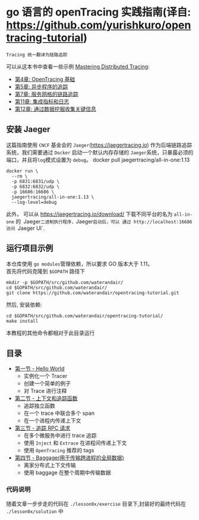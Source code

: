 # go 语言的 openTracing 实践指南(译自: https://github.com/yurishkuro/opentracing-tutorial)
`Tracing 统一翻译为链路追踪`

可以从这本书中查看一些示例 [Mastering Distributed Tracing](https://www.shkuro.com/books/2019-mastering-distributed-tracing/):
* [第4章: OpenTracing 基础](https://github.com/PacktPublishing/Mastering-Distributed-Tracing/tree/master/Chapter04)
* [第5章: 异步程序的追踪](https://github.com/PacktPublishing/Mastering-Distributed-Tracing/tree/master/Chapter05)
* [第7章: 服务网格的链路追踪](https://github.com/PacktPublishing/Mastering-Distributed-Tracing/tree/master/Chapter07)
* [第11章: 集成指标和日志](https://github.com/PacktPublishing/Mastering-Distributed-Tracing/tree/master/Chapter11)
* [第12章: 通过数据挖掘收集关键信息](https://github.com/PacktPublishing/Mastering-Distributed-Tracing/tree/master/Chapter12)


## 安装 Jaeger
这篇指南使用 `CNCF` 基金会的 `Jaeger`(https://jaegertracing.io) 作为后端链路追踪系统，我们需要通过 `Docker` 启动一个默认内存存储的
`Jaeger`系统，只暴露必须的端口，并且将`log`模式设置为 `debug`。
docker pull jaegertracing/all-in-one:1.13
```
docker run \
  --rm \
  -p 6831:6831/udp \
  -p 6832:6832/udp \
  -p 16686:16686 \
  jaegertracing/all-in-one:1.13 \
  --log-level=debug
```
此外， 可以从 https://jaegertracing.io/download/ 下载不同平台的名为 `all-in-one` 的` `Jaeger`二进制执行程序，`Jaeger`启动后，可以
通过 http://localhost:16686 访问 `Jaeger UI`.

## 运行项目示例
本仓库使用 `go modules`管理依赖，所以要求 GO 版本大于 1.11。  
首先将代码克隆到 `$GOPATH` 路径下
```
mkdir -p $GOPATH/src/github.com/waterandair/
cd $GOPATH/src/github.com/waterandair/
git clone https://github.com/waterandair/opentracing-tutorial.git
```

然后, 安装依赖:

```
cd $GOPATH/src/github.com/waterandair/opentracing-tutorial/
make install
```

本教程的其他命令都相对于此目录运行

## 目录

* [第一节 - Hello World](./lesson01)
  * 实例化一个 Tracer
  * 创建一个简单的例子
  * 对 Trace 进行注释
* [第二节 - 上下文和追踪函数](./lesson02)
  * 追踪独立函数
  * 在一个 trace 中联合多个 span
  * 在一个进程内传递上下文
* [第三节 - 追踪 RPC 请求](./lesson03)
  * 在多个微服务中进行 trace 追踪
  * 使用 `Inject` 和 `Extrace` 在进程间传递上下文
  * 使用 `OpenTracing` 推荐的 tags
* [第四节 - Baggage(用于传输跨进程的全局数据)](./lesson04)
  * 离家分布式上下文传输
  * 使用 baggage 在整个周期中传输数据
  
### 代码说明
随着文章一步步走的代码在 `./lesson0x/exercise` 目录下,封装好的最终代码在 `./lesson0x/solution` 中



